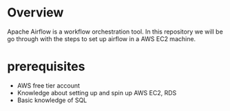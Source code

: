 # Overview
Apache Airflow is a workflow orchestration tool. In this repository we will be go through with the steps to set up airflow in a AWS EC2 machine.

# prerequisites
- AWS free tier account
- Knowledge about setting up and spin up AWS EC2, RDS
- Basic knowledge of SQL

